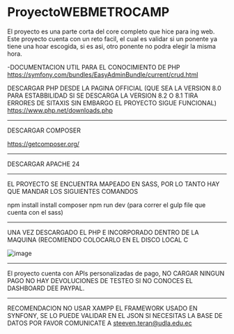 ﻿# ProyectoWEBMETROCAMP
El proyecto es una parte corta del core completo que hice para ing web.
Este proyecto cuenta con un reto facil, el cual es validar si un ponente ya tiene una hoar escogida, si es asi, otro ponente no podra elegir la misma hora.

-DOCUMENTACION UTIL PARA EL CONOCIMIENTO DE PHP 
https://symfony.com/bundles/EasyAdminBundle/current/crud.html

DESCARGAR PHP DESDE LA PAGINA OFFICIAL (QUE SEA LA VERSION 8.0 PARA ESTABBILIDAD SI SE DESCARGA LA VERSION 8.2 O 8.1 TIRA ERRORES DE SITAXIS SIN EMBARGO EL PROYECTO
SIGUE FUNCIONAL)
https://www.php.net/downloads.php


----------------------------------
DESCARGAR COMPOSER

https://getcomposer.org/

**********************************

DESCARGAR APACHE 24
************************************

EL PROYECTO SE ENCUENTRA MAPEADO EN SASS, POR LO TANTO HAY QUE MANDAR LOS SIGUIENTES COMANDOS

npm install
install composer
npm run dev (para correr el gulp file que cuenta con el sass)

***************************************

UNA VEZ DESCARGADO EL PHP E INCORPORADO DENTRO DE LA MAQUINA (RECOMIENDO COLOCARLO EN EL DISCO LOCAL C

![image](https://user-images.githubusercontent.com/97006291/211175313-6cf75777-36d9-40b9-9fcb-64cc35130299.png)

************************************************

El proyecto cuenta con APIs personalizadas de pago, NO CARGAR NINGUN PAGO NO HAY DEVOLUCIONES DE TESTEO SI NO CONOCES EL DASHBOARD DEE PAYPAL.

*************************************************
RECOMENDACION NO USAR XAMPP
EL FRAMEWORK USADO EN SYNFONY, SE LO PUEDE VALIDAR EN EL JSON
SI NECESITAS LA BASE DE DATOS POR FAVOR COMUNICATE A steeven.teran@udla.edu.ec
